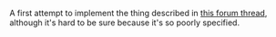 A first attempt to implement the thing described in [this forum thread](https://www.ruby-forum.com/topic/4419410),
although it's hard to be sure because it's so poorly specified.
